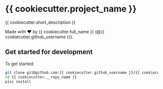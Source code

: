 # {{ cookiecutter.project_name }}

{{ cookiecutter.short_description }}

Made with ❤️ by {{ cookiecutter.full_name }} (@{{ cookiecutter.github_username }}).

## Get started for development

To get started:

```bash
git clone git@github.com:{{ cookiecutter.github_username }}/{{ cookiecutter.__repo_name}}
cd {{ cookiecutter.__repo_name }}
pixi install
```
